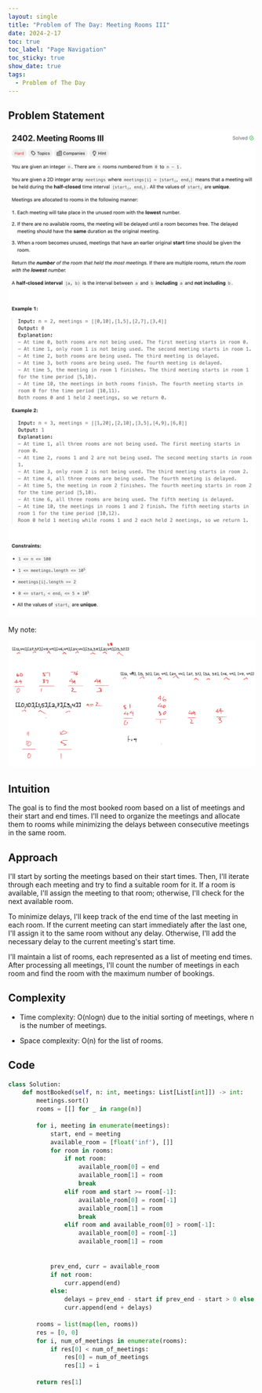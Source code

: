 ```yaml
---
layout: single
title: "Problem of The Day: Meeting Rooms III"
date: 2024-2-17
toc: true
toc_label: "Page Navigation"
toc_sticky: true
show_date: true
tags:
  - Problem of The Day
---
```


## Problem Statement

[![problem-2402](/assets/images/2024-02-17_19-03-07-problem-2402.png)](/assets/images/2024-02-17_19-03-07-problem-2402.png)

My note:

[![note](/assets/images/2024-02-17_19-07-02-potd-note1.png)](/assets/images/2024-02-17_19-07-02-potd-note1.png)

## Intuition

The goal is to find the most booked room based on a list of meetings and their start and end times. I'll need to organize the meetings and allocate them to rooms while minimizing the delays between consecutive meetings in the same room.

## Approach

I'll start by sorting the meetings based on their start times. Then, I'll iterate through each meeting and try to find a suitable room for it. If a room is available, I'll assign the meeting to that room; otherwise, I'll check for the next available room.

To minimize delays, I'll keep track of the end time of the last meeting in each room. If the current meeting can start immediately after the last one, I'll assign it to the same room without any delay. Otherwise, I'll add the necessary delay to the current meeting's start time.

I'll maintain a list of rooms, each represented as a list of meeting end times. After processing all meetings, I'll count the number of meetings in each room and find the room with the maximum number of bookings.

## Complexity

- Time complexity:
O(nlogn) due to the initial sorting of meetings, where n is the number of meetings.

- Space complexity:
O(n) for the list of rooms.

## Code

```python
class Solution:
    def mostBooked(self, n: int, meetings: List[List[int]]) -> int:
        meetings.sort()
        rooms = [[] for _ in range(n)]

        for i, meeting in enumerate(meetings):
            start, end = meeting
            available_room = [float('inf'), []]
            for room in rooms:
                if not room:
                    available_room[0] = end
                    available_room[1] = room
                    break
                elif room and start >= room[-1]:
                    available_room[0] = room[-1]
                    available_room[1] = room
                    break
                elif room and available_room[0] > room[-1]:
                    available_room[0] = room[-1]
                    available_room[1] = room
                
            
            prev_end, curr = available_room
            if not room:
                curr.append(end)
            else:
                delays = prev_end - start if prev_end - start > 0 else 0
                curr.append(end + delays)

        rooms = list(map(len, rooms))
        res = [0, 0]
        for i, num_of_meetings in enumerate(rooms):
            if res[0] < num_of_meetings:
                res[0] = num_of_meetings
                res[1] = i
        
        return res[1]
```
